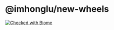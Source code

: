 # @imhonglu/new-wheels

[![Checked with Biome](https://img.shields.io/badge/Checked_with-Biome-60a5fa?style=flat&logo=biome)](https://biomejs.dev)

